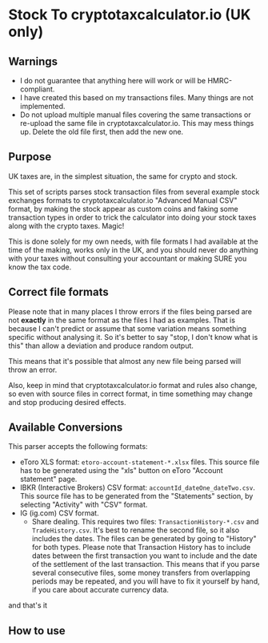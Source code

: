 # Stock To cryptotaxcalculator.io (UK only)

## Warnings
* I do not guarantee that anything here will work or will be HMRC-compliant.
* I have created this based on my transactions files.
  Many things are not implemented.
* Do not upload multiple manual files covering the same transactions or re-upload
  the same file in cryptotaxcalculator.io. This may mess things up.
  Delete the old file first, then add the new one.

## Purpose

UK taxes are, in the simplest situation, the same for crypto and stock.

This set of scripts parses stock transaction files from several example
stock exchanges formats to cryptotaxcalculator.io "Advanced Manual CSV" format,
by making the stock appear as custom coins and faking some transaction types
in order to trick the calculator into doing your stock taxes along with the crypto
taxes. Magic!

This is done solely for my own needs, with file formats I had available at the time
of the making, works only in the UK, and you should never do anything with your
taxes without consulting your accountant or making SURE you know the tax code.

## Correct file formats

Please note that in many places I throw errors if the files being parsed are not
**exactly** in the same format as the files I had as examples. That is because
I can't predict or assume that some variation means something specific without
analysing it. So it's better to say "stop, I don't know what is this" than allow
a deviation and produce random output.

This means that it's possible that almost any new file being parsed will throw
an error.

Also, keep in mind that cryptotaxcalculator.io format and rules also change,
so even with source files in correct format, in time something may change and
stop producing desired effects.

## Available Conversions

This parser accepts the following formats:
* eToro XLS format: `etoro-account-statement-*.xlsx` files. This source file has to
  be generated using the "xls" button on eToro "Account statement" page.
* IBKR (Interactive Brokers) CSV format: `accountId_dateOne_dateTwo.csv`. This
  source file has to be generated from the "Statements" section, by selecting
  "Activity" with "CSV" format.
* IG (ig.com) CSV format.
  * Share dealing. This requires two files: `TransactionHistory-*.csv` and
    `TradeHistory.csv`. It's best to rename the second file, so it also includes
    the dates. The files can be generated by going to "History" for both types.
    Please note that Transaction History has to include dates between the first
    transaction you want to include and the date of the settlement of the last
    transaction. This means that if you parse several consecutive files, some
    money transfers from overlapping periods may be repeated, and you will have
    to fix it yourself by hand, if you care about accurate currency data.

and that's it

## How to use

